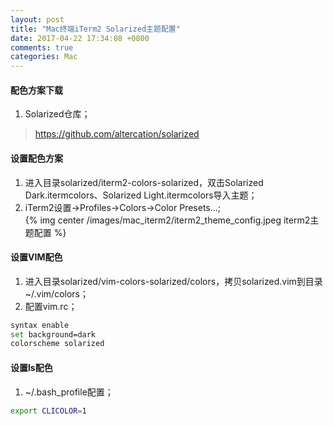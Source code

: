 ```yaml
---
layout: post
title: "Mac终端iTerm2 Solarized主题配置"
date: 2017-04-22 17:34:08 +0800
comments: true
categories: Mac
---
```


#### 配色方案下载
1. Solarized仓库；  
> https://github.com/altercation/solarized

#### 设置配色方案
1. 进入目录solarized/iterm2-colors-solarized，双击Solarized Dark.itermcolors、Solarized Light.itermcolors导入主题；  
2. iTerm2设置->Profiles->Colors->Color Presets…;  
{% img center /images/mac_iterm2/iterm2_theme_config.jpeg iterm2主题配置 %}  

<!--more-->

#### 设置VIM配色
1. 进入目录solarized/vim-colors-solarized/colors，拷贝solarized.vim到目录~/.vim/colors；  
2. 配置vim.rc；  
```sh
syntax enable
set background=dark
colorscheme solarized
```

#### 设置ls配色
1. ~/.bash_profile配置；  
```sh
export CLICOLOR=1
```